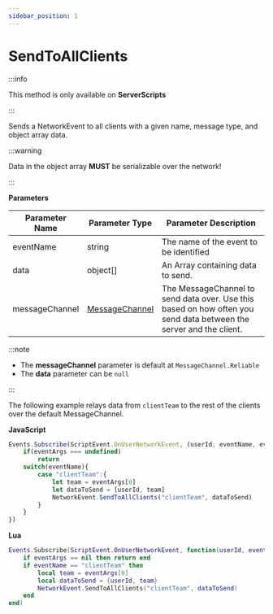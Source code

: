 ```yaml
---
sidebar_position: 1
---
```


# SendToAllClients

:::info

This method is only available on **ServerScripts**

:::

Sends a NetworkEvent to all clients with a given name, message type, and object array data.

:::warning

Data in the object array **MUST** be serializable over the network!

:::

**Parameters**

Parameter Name | Parameter Type | Parameter Description
--- | --- | ---
eventName | string | The name of the event to be identified
data | object[] | An Array containing data to send.
messageChannel | [MessageChannel](./../messagechannel) | The MessageChannel to send data over. Use this based on how often you send data between the server and the client.

:::note

+ The **messageChannel** parameter is default at `MessageChannel.Reliable`
+ The **data** parameter can be `null`

:::

The following example relays data from `clientTeam` to the rest of the clients over the default MessageChannel.

**JavaScript**
```js
Events.Subscribe(ScriptEvent.OnUserNetworkEvent, (userId, eventName, eventArgs) => {
    if(eventArgs === undefined)
        return
    switch(eventName){
        case "clientTeam":{
            let team = eventArgs[0]
            let dataToSend = [userId, team]
            NetworkEvent.SendToAllClients("clientTeam", dataToSend)
        }
    }
})
```

**Lua**
```lua
Events.Subscribe(ScriptEvent.OnUserNetworkEvent, function(userId, eventName, eventArgs)
    if eventArgs == nil then return end
    if eventName == "clientTeam" then
        local team = eventArgs[0]
        local dataToSend = {userId, team}
        NetworkEvent.SendToAllClients("clientTeam", dataToSend)
    end
end)
```